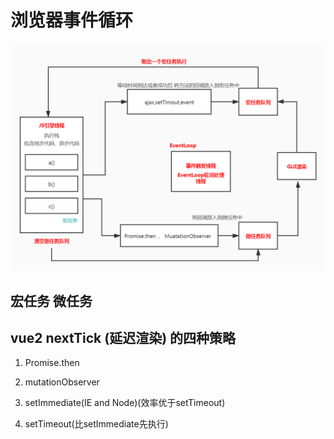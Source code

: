 # 浏览器事件循环

![事件循环](./eventLoop.png)

## 宏任务 微任务

## vue2 nextTick (延迟渲染) 的四种策略

1. Promise.then

2. mutationObserver

3. setImmediate(IE and Node)(效率优于setTimeout)

4. setTimeout(比setImmediate先执行)